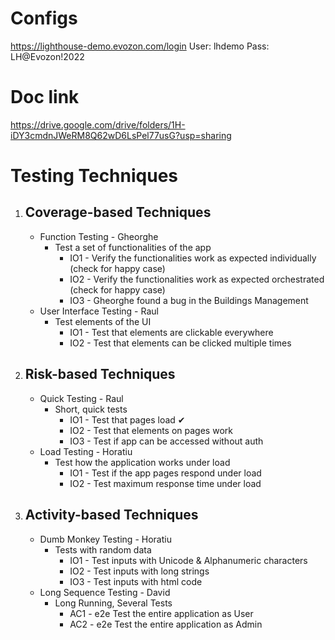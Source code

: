 # Configs

https://lighthouse-demo.evozon.com/login
User: lhdemo
Pass: LH@Evozon!2022

# Doc link
https://drive.google.com/drive/folders/1H-iDY3cmdnJWeRM8Q62wD6LsPel77usG?usp=sharing

# Testing Techniques

1. ## Coverage-based Techniques
   - Function Testing - Gheorghe
      - Test a set of functionalities of the app
         - IO1 - Verify the functionalities work as expected individually (check for happy case)
         - IO2 - Verify the functionalities work as expected orchestrated (check for happy case)
         - IO3 - Gheorghe found a bug in the Buildings Management
   - User Interface Testing - Raul
      - Test elements of the UI
         - IO1 - Test that elements are clickable everywhere
         - IO2 - Test that elements can be clicked multiple times

2. ## Risk-based Techniques
   - Quick Testing - Raul
      - Short, quick tests
         - IO1 - Test that pages load ✔
         - IO2 - Test that elements on pages work
         - IO3 - Test if app can be accessed without auth
   - Load Testing - Horatiu
      - Test how the application works under load
         - IO1 - Test if the app pages respond under load
         - IO2 - Test maximum response time under load

3. ## Activity-based Techniques
   - Dumb Monkey Testing - Horatiu
      - Tests with random data
         - IO1 - Test inputs with Unicode & Alphanumeric characters
         - IO2 - Test inputs with long strings
         - IO3 - Test inputs with html code
   - Long Sequence Testing - David
      - Long Running, Several Tests
         - AC1 - e2e Test the entire application as User
         - AC2 - e2e Test the entire application as Admin